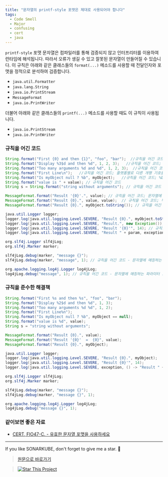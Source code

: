 ```yaml
---
title: "문자열의 printf-style 포맷은 제대로 사용되어야 합니다"
tags:
  - Code Smell
  - Major
  - confusing
  - cert
  - java
---
```


`printf-style` 포맷 문자열은 컴파일러를 통해 검증되지 않고 인터프리터를 이용하여 런타임에 해석됩니다.
따라서 오류가 생길 수 있고 잘못된 문자열이 만들어질 수 있습니다.
이 규칙은 아래와 같은 클래스들의 `format(...)` 메소드를 사용할 때 전달인자와 포맷을 정적으로 분석하여 검증합니다.

- `java.util.Formatter`
- `java.lang.String`
- `java.io.PrintStream`
- `MessageFormat`
- `java.io.PrintWriter`

더불어 아래와 같은 클래스들의 `printf(...)` 메소드를 사용할 때도 이 규칙이 사용됩니다.

- `java.io.PrintStream`
- `java.io.PrintWriter`

### 규칙을 어긴 코드

```java
String.format("First {0} and then {1}", "foo", "bar");  //규칙을 어긴 코드. {{java.text.MessageFormat}}을 사용한 것 처럼 보입니다. 하지만 여기서는 이 포맷을 사용할 수 없습니다. "foo"과 "bar"는 무시됩니다.
String.format("Display %3$d and then %d", 1, 2, 3);   //규칙을 어긴 코드; '2'는 사용되지 않습니다
String.format("Too many arguments %d and %d", 1, 2, 3);  //규칙을 어긴 코드; '3'가 사용되지 않습니다
String.format("First Line\n");   //규칙을 어긴 코드; 플랫폼별로 다른 개행 기호를 생성하기 위해 \n 대신 %n을 사용해야 합니다
String.format("Is myObject null ? %b", myObject);   //규칙을 어긴 코드; %b에 boolean이 아닌 값이 할당되면, null이 아닌 경우 true를 반환하고 null인 경우 false를 반환합니다. 이것이 의도한 바일지라도 오해의 소지가 있는 방식입니다. 만약 의도한 바라면 차라리 myObject == null 처럼 사용하여 의도를 확실히 드러내는 것이 좋습니다.
String.format("value is " + value); // 규칙을 어긴 코드
String s = String.format("string without arguments"); // 규칙을 어긴 코드

MessageFormat.format("Result '{0}'.", value); // 규칙을 어긴 코드; 문자열에 매칭하는 파라미터 포맷이 없습니다 ('가 {0}을 무시하게 만듭니다)
MessageFormat.format("Result {0}.", value, value);  // 규칙을 어긴 코드; 두번째 value가 사용되지 않습니다
MessageFormat.format("Result {0}.", myObject.toString()); // 규칙을 어긴 코드; myObject의 toString()을 호출할 필요가 없습니다

java.util.Logger logger;
logger.log(java.util.logging.Level.SEVERE, "Result {0}.", myObject.toString()); // 규칙을 어긴 코드; myObject의 toString()을 호출할 필요가 없습니다
logger.log(java.util.logging.Level.SEVERE, "Result.", new Exception()); // 규칙을 준수한 코드, 파라미터로 Exception 객체를 주는 것은 괜찮습니다
logger.log(java.util.logging.Level.SEVERE, "Result '{0}'", 14); // 규칙을 어긴 코드 - 문자열에 매칭하는 파라미터 포맷이 없습니다
logger.log(java.util.logging.Level.SEVERE, "Result " + param, exception); // 규칙을 어긴 코드; 다른 문자열을 연결하고 싶다면 람다식을 사용해야합니다.

org.slf4j.Logger slf4jLog;
org.slf4j.Marker marker;

slf4jLog.debug(marker, "message {}");
slf4jLog.debug(marker, "message", 1); // 규칙을 어긴 코드 - 문자열에 매칭하는 파라미터 포맷이 없습니다

org.apache.logging.log4j.Logger log4jLog;
log4jLog.debug("message", 1); // 규칙을 어긴 코드 - 문자열에 매칭하는 파라미터 포맷이 없습니다
```

### 규칙을 준수한 해결책

```java
String.format("First %s and then %s", "foo", "bar");
String.format("Display %2$d and then %d", 1, 3);
String.format("Too many arguments %d %d", 1, 2);
String.format("First Line%n");
String.format("Is myObject null ? %b", myObject == null);
String.format("value is %d", value);
String s = "string without arguments";

MessageFormat.format("Result {0}.", value);
MessageFormat.format("Result '{0}'  =  {0}", value);
MessageFormat.format("Result {0}.", myObject);

java.util.Logger logger;
logger.log(java.util.logging.Level.SEVERE, "Result {0}.", myObject);
logger.log(java.util.logging.Level.SEVERE, "Result {0}'", 14);
logger.log(java.util.logging.Level.SEVERE, exception, () -> "Result " + param);

org.slf4j.Logger slf4jLog;
org.slf4j.Marker marker;

slf4jLog.debug(marker, "message {}");
slf4jLog.debug(marker, "message {}", 1);

org.apache.logging.log4j.Logger log4jLog;
log4jLog.debug("message {}", 1);
```

### 같이보면 좋은 자료

- [CERT, FIO47-C. - 유효한 문자열 포맷을 사용하세요](https://wiki.sei.cmu.edu/confluence/x/J9YxBQ)

---

If you like SONARKUBE, don't forget to give me a star. :star2:

> [원문으로 바로가기](https://rules.sonarsource.com/java/tag/confusing/RSPEC-3457)

> [![Star This Project](https://img.shields.io/github/stars/kantabile/sonarkube.svg?label=Stars&style=social)](https://github.com/kantabile/sonarkube)
